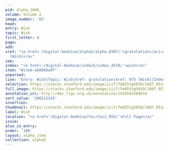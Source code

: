 ```yaml
---
pid: alpha_1046
volume: Volume 2
image_number: '65'
head:
entry: Wish
topic: Wish
first_letter: W
page:
add:
xref: "<a href='/digital-beehive/alpha2/alpha_0387/'>gratulation</a>|<a href='/digital-beehive/num4/num_1110/'>875
  [Wish]</a>"
see:
index: "<a href='/digital-beehive/index5/index_4570/'>wish</a>"
item: "#item-ab89b6a9f"
unparsed:
line: 'Entry: Wish|Topic: Wish|Xref: gratulation|Xref: 875 [Wish]|Index: wish|#item-ab89b6a9f'
selection: https://stacks.stanford.edu/image/iiif/fm855tg5659/1607_0532/325,2143,3046,500/full/0/default.jpg
full_image: https://stacks.stanford.edu/image/iiif/fm855tg5659/1607_0532/full/full/0/default.jpg
annotation_uri: http://dev.llgc.org.uk/annotation/1529592584614
sort_value: '206512143'
insertion:
thumbnail: https://stacks.stanford.edu/image/iiif/fm855tg5659/1607_0532/325,2143,600,180/250,/0/default.jpg
label: Wish
location: "<a href='/digital-beehive/toc/toc2_055/'>Full Page</a>"
issue:
also_in_entry:
order: '106'
layout: alpha_item
collection: alpha5
---
```


